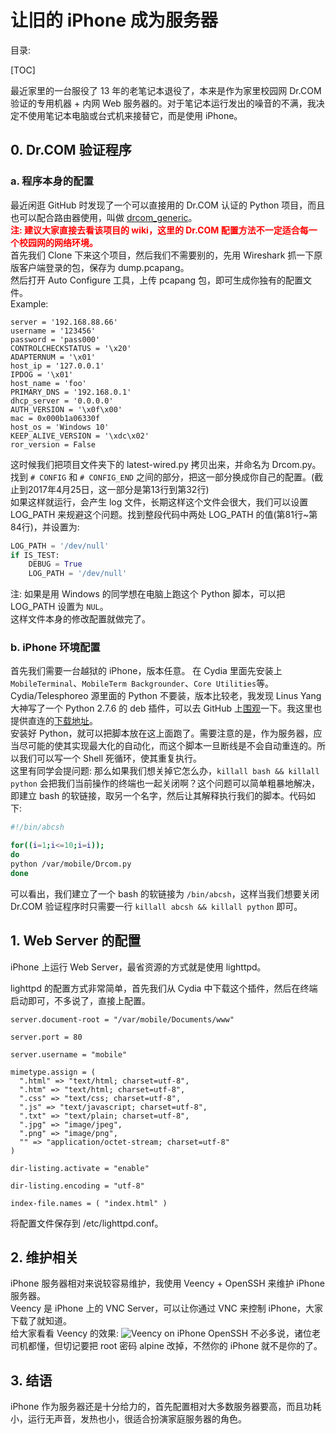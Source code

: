 让旧的 iPhone 成为服务器
===
目录:

[TOC]

最近家里的一台服役了 13 年的老笔记本退役了，本来是作为家里校园网 Dr.COM 验证的专用机器 + 内网 Web 服务器的。对于笔记本运行发出的噪音的不满，我决定不使用笔记本电脑或台式机来接替它，而是使用 iPhone。  
## 0. Dr.COM 验证程序
### a. 程序本身的配置
最近闲逛 GitHub 时发现了一个可以直接用的 Dr.COM 认证的 Python 项目，而且也可以配合路由器使用，叫做 [drcom_generic](https://github.com/drcoms/drcom-generic)。  
**<span style="color: red;">注: 建议大家直接去看该项目的 wiki，这里的 Dr.COM 配置方法不一定适合每一个校园网的网络环境。</span>**  
首先我们 Clone 下来这个项目，然后我们不需要别的，先用 Wireshark 抓一下原版客户端登录的包，保存为 dump.pcapang。  
然后打开 Auto Configure 工具，上传 pcapang 包，即可生成你独有的配置文件。  
Example:
```
server = '192.168.88.66'
username = '123456'
password = 'pass000'
CONTROLCHECKSTATUS = '\x20'
ADAPTERNUM = '\x01'
host_ip = '127.0.0.1'
IPDOG = '\x01'
host_name = 'foo'
PRIMARY_DNS = '192.168.0.1'
dhcp_server = '0.0.0.0'
AUTH_VERSION = '\x0f\x00'
mac = 0x000b1a06330f
host_os = 'Windows 10'
KEEP_ALIVE_VERSION = '\xdc\x02'
ror_version = False
```
这时候我们把项目文件夹下的 latest-wired.py 拷贝出来，并命名为 Drcom.py。  
找到 `# CONFIG` 和 `# CONFIG_END` 之间的部分，把这一部分换成你自己的配置。(截止到2017年4月25日，这一部分是第13行到第32行)  
如果这样就运行，会产生 log 文件，长期这样这个文件会很大，我们可以设置 LOG_PATH 来规避这个问题。找到整段代码中两处 LOG_PATH 的值(第81行~第84行)，并设置为:
```python
LOG_PATH = '/dev/null'
if IS_TEST:
    DEBUG = True
    LOG_PATH = '/dev/null'
```
注: 如果是用 Windows 的同学想在电脑上跑这个 Python 脚本，可以把 LOG_PATH 设置为 `NUL`。  
这样文件本身的修改配置就做完了。
### b. iPhone 环境配置
首先我们需要一台越狱的 iPhone，版本任意。
在 Cydia 里面先安装上 `MobileTerminal`、`MobileTerm Backgrounder`、`Core Utilities`等。  
Cydia/Telesphoreo 源里面的 Python 不要装，版本比较老，我发现 Linus Yang 大神写了一个 Python 2.7.6 的 deb 插件，可以去 GitHub 上[围观](https://github.com/linusyang/python-for-ios)一下。我这里也提供直连的[下载地址](https://github.com/linusyang/python-for-ios/releases/download/v2.7.6-3/python_2.7.6-3_iphoneos-arm.deb)。  
安装好 Python，就可以把脚本放在这上面跑了。需要注意的是，作为服务器，应当尽可能的使其实现最大化的自动化，而这个脚本一旦断线是不会自动重连的。所以我们可以写一个  Shell 死循环，使其重复执行。  
这里有同学会提问题: 那么如果我们想关掉它怎么办，`killall bash && killall python` 会把我们当前操作的终端也一起关闭啊？这个问题可以简单粗暴地解决，即建立 bash 的软链接，取另一个名字，然后让其解释执行我们的脚本。代码如下:
```bash
#!/bin/abcsh

for((i=1;i<=10;i=i));
do
python /var/mobile/Drcom.py
done
```
可以看出，我们建立了一个 bash 的软链接为 `/bin/abcsh`，这样当我们想要关闭 Dr.COM 验证程序时只需要一行 `killall abcsh && killall python` 即可。  
## 1. Web Server 的配置
iPhone 上运行 Web Server，最省资源的方式就是使用 lighttpd。

lighttpd 的配置方式非常简单，首先我们从 Cydia 中下载这个插件，然后在终端启动即可，不多说了，直接上配置。
```
server.document-root = "/var/mobile/Documents/www" 

server.port = 80

server.username = "mobile"

mimetype.assign = (
  ".html" => "text/html; charset=utf-8",
  ".htm" => "text/html; charset=utf-8",
  ".css" => "text/css; charset=utf-8",
  ".js" => "text/javascript; charset=utf-8",
  ".txt" => "text/plain; charset=utf-8",
  ".jpg" => "image/jpeg",
  ".png" => "image/png",
  "" => "application/octet-stream; charset=utf-8"
)

dir-listing.activate = "enable" 

dir-listing.encoding = "utf-8"

index-file.names = ( "index.html" )
```
将配置文件保存到 /etc/lighttpd.conf。
## 2. 维护相关
iPhone 服务器相对来说较容易维护，我使用 Veency + OpenSSH 来维护 iPhone 服务器。  
Veency 是 iPhone 上的 VNC Server，可以让你通过 VNC 来控制 iPhone，大家下载了就知道。  
给大家看看 Veency 的效果:
![Veency on iPhone](https://static.chickger.pw/201704/iPhoneVeency.png)
OpenSSH 不必多说，诸位老司机都懂，但切记要把 root 密码 alpine 改掉，不然你的 iPhone 就不是你的了。
## 3. 结语
iPhone 作为服务器还是十分给力的，首先配置相对大多数服务器要高，而且功耗小，运行无声音，发热也小，很适合扮演家庭服务器的角色。